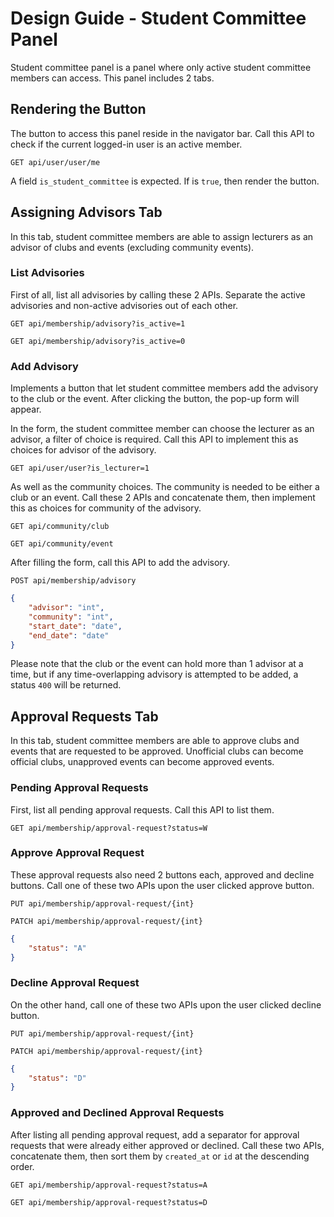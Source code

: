 # Design Guide - Student Committee Panel

Student committee panel is a panel where only active student committee members can access. This panel includes 2 tabs.

## Rendering the Button

The button to access this panel reside in the navigator bar. Call this API to check if the current logged-in user is an active member.

`GET api/user/user/me`

A field `is_student_committee` is expected. If is `true`, then render the button.

## Assigning Advisors Tab

In this tab, student committee members are able to assign lecturers as an advisor of clubs and events (excluding community events).

### List Advisories

First of all, list all advisories by calling these 2 APIs. Separate the active advisories and non-active advisories out of each other.

`GET api/membership/advisory?is_active=1`

`GET api/membership/advisory?is_active=0`

### Add Advisory

Implements a button that let student committee members add the advisory to the club or the event. After clicking the button, the pop-up form will appear.

In the form, the student committee member can choose the lecturer as an advisor, a filter of choice is required. Call this API to implement this as choices for advisor of the advisory.

`GET api/user/user?is_lecturer=1`

As well as the community choices. The community is needed to be either a club or an event. Call these 2 APIs and concatenate them, then implement this as choices for community of the advisory.

`GET api/community/club`

`GET api/community/event`

After filling the form, call this API to add the advisory.

`POST api/membership/advisory`

```json
{
    "advisor": "int",
    "community": "int",
    "start_date": "date",
    "end_date": "date"
}
```

Please note that the club or the event can hold more than 1 advisor at a time, but if any time-overlapping advisory is attempted to be added, a status `400` will be returned.

## Approval Requests Tab

In this tab, student committee members are able to approve clubs and events that are requested to be approved. Unofficial clubs can become official clubs, unapproved events can become approved events.

### Pending Approval Requests

First, list all pending approval requests. Call this API to list them.

`GET api/membership/approval-request?status=W`

### Approve Approval Request

These approval requests also need 2 buttons each, approved and decline buttons. Call one of these two APIs upon the user clicked approve button.

`PUT api/membership/approval-request/{int}`

`PATCH api/membership/approval-request/{int}`

```json
{
    "status": "A"
}
```

### Decline Approval Request

On the other hand, call one of these two APIs upon the user clicked decline button.

`PUT api/membership/approval-request/{int}`

`PATCH api/membership/approval-request/{int}`

```json
{
    "status": "D"
}
```

### Approved and Declined Approval Requests

After listing all pending approval request, add a separator for approval requests that were already either approved or declined. Call these two APIs, concatenate them, then sort them by `created_at` or `id` at the descending order.

`GET api/membership/approval-request?status=A`

`GET api/membership/approval-request?status=D`
